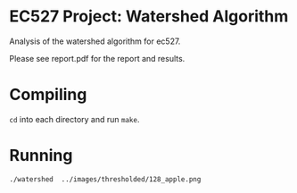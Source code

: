 # EC527 Project: Watershed Algorithm

Analysis of the watershed algorithm for ec527.

Please see report.pdf for the report and results.

# Compiling

`cd` into each directory and run `make`. 

# Running

`./watershed  ../images/thresholded/128_apple.png`

